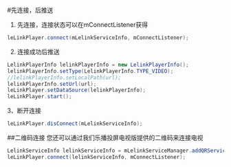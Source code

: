 #先连接，后推送

1. 先连接，连接状态可以在mConnectListener获得
```java
leLinkPlayer.connect(mLelinkServiceInfo, mConnectListener);
```

2. 连接成功后推送
```java
LelinkPlayerInfo lelinkPlayerInfo = new LelinkPlayerInfo();
lelinkPlayerInfo.setType(LelinkPlayerInfo.TYPE_VIDEO);
//lelinkPlayerInfo.setLocalPath(url);
lelinkPlayerInfo.setUrl(url);
leLinkPlayer.setDataSource(lelinkPlayerInfo);
leLinkPlayer.start();
```
3、断开连接
```java
leLinkPlayer.disConnect(mLelinkServiceInfo);
```

##二维码连接
您还可以通过我们乐播投屏电视版提供的二维码来连接电视
```java
LelinkServiceInfo lelinkServiceInfo = mLelinkServiceManager.addQRServiceInfo(qrCodeStr);
leLinkPlayer.connect(lelinkServiceInfo, mConnectListener);
```